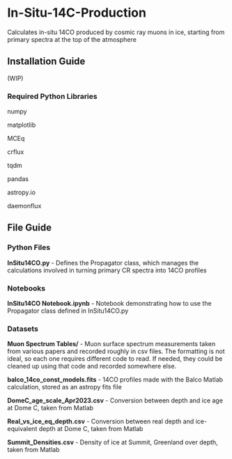 # In-Situ-14C-Production
Calculates in-situ 14CO produced by cosmic ray muons in ice, starting from primary spectra at the top of the atmosphere

## Installation Guide

(WIP)

### Required Python Libraries

numpy

matplotlib

MCEq

crflux

tqdm

pandas

astropy.io

daemonflux

## File Guide

### Python Files

**InSitu14CO.py** - Defines the Propagator class, which manages the calculations involved in turning primary CR spectra into 14CO profiles

### Notebooks

**InSitu14CO Notebook.ipynb** - Notebook demonstrating how to use the Propagator class defined in InSitu14CO.py

### Datasets

**Muon Spectrum Tables/** - Muon surface spectrum measurements taken from various papers and recorded roughly in csv files.  The formatting is not ideal, so each one requires different code to read.  If needed, they could be cleaned up using that code and recorded somewhere else.

**balco_14co_const_models.fits** - 14CO profiles made with the Balco Matlab calculation, stored as an astropy fits file

**DomeC_age_scale_Apr2023.csv** - Conversion between depth and ice age at Dome C, taken from Matlab

**Real_vs_ice_eq_depth.csv** - Conversion between real depth and ice-equivalent depth at Dome C, taken from Matlab

**Summit_Densities.csv** - Density of ice at Summit, Greenland over depth, taken from Matlab
